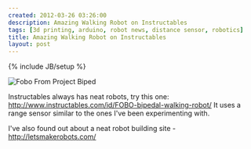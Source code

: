```yaml
---
created: 2012-03-26 03:26:00
description: Amazing Walking Robot on Instructables
tags: [3d printing, arduino, robot news, distance sensor, robotics]
title: Amazing Walking Robot on Instructables
layout: post
---
```

{% include JB/setup %}

![Fobo From Project Biped](https://content.instructables.com/ORIG/FO1/G2G4/H01NAFHG/FO1G2G4H01NAFHG.jpg?auto=webp&frame=1&fit=bounds&md=3f52cff501c1840dd415b9e541379e35)

Instructables always has neat robots, try this one:
<http://www.instructables.com/id/FOBO-bipedal-walking-robot/>
It uses a range sensor similar to the ones I've been experimenting with.

I've also found out about a neat robot building site - <http://letsmakerobots.com/>
